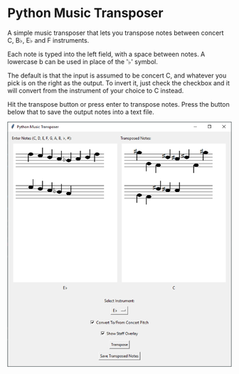 # Python Music Transposer
A simple music transposer that lets you transpose notes between concert C, B♭, E♭ and F instruments. 

Each note is typed into the left field, with a space between notes. A lowercase b can be used in place of the '♭' symbol. 

The default is that the input is assumed to be concert C, and whatever you pick is on the right as the output. To invert it, just check the checkbox and it will convert from the instrument of your choice to C instead. 

Hit the transpose button or press enter to transpose notes. Press the button below that to save the output notes into a text file.

![Program image](https://github.com/foooooooooooooooooooooooooootw/Python-Music-Transposer/blob/main/transposer.png?raw=true)
